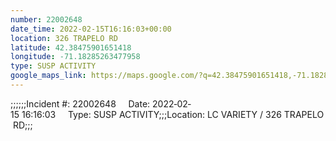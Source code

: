 ```yaml
---
number: 22002648
date_time: 2022-02-15T16:16:03+00:00
location: 326 TRAPELO RD
latitude: 42.38475901651418
longitude: -71.18285263477958
type: SUSP ACTIVITY
google_maps_link: https://maps.google.com/?q=42.38475901651418,-71.18285263477958
---
```


;;;;;;Incident #: 22002648     Date: 2022‐02‐15 16:16:03     Type: SUSP ACTIVITY;;;Location: LC VARIETY / 326 TRAPELO RD;;;

